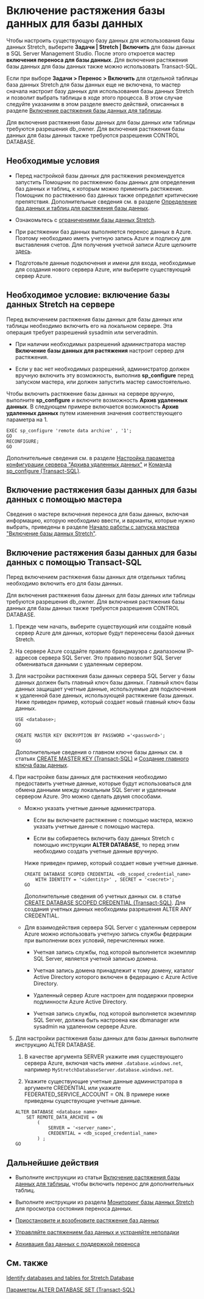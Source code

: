 <properties
	pageTitle="Включение растяжения базы данных для базы данных | Microsoft Azure"
	description="Узнайте, как настроить базу данных для растяжения базы данных."
	services="sql-server-stretch-database"
	documentationCenter=""
	authors="douglaslMS"
	manager=""
	editor=""/>

<tags
	ms.service="sql-server-stretch-database"
	ms.workload="data-management"
	ms.tgt_pltfrm="na"
	ms.devlang="na"
	ms.topic="article"
	ms.date="06/27/2016"
	ms.author="douglasl"/>

# Включение растяжения базы данных для базы данных

Чтобы настроить существующую базу данных для использования базы данных Stretch, выберите **Задачи | Stretch | Включить** для базы данных в SQL Server Management Studio. После этого откроется мастер **включения переноса для базы данных**. Для включения растяжения базы данных для базы данных также можно использовать Transact-SQL.

Если при выборе **Задачи > Перенос > Включить** для отдельной таблицы база данных Stretch для базы данных еще не включена, то мастер сначала настроит базу данных для использования базы данных Stretch и позволит выбрать таблицы в ходе этого процесса. В этом случае следуйте указаниям в этом разделе вместо действий, описанных в разделе [Включение растяжения базы данных для таблицы](sql-server-stretch-database-enable-database.md).

Для включения растяжения базы данных для базы данных или таблицы требуются разрешения db\_owner. Для включения растяжения базы данных для базы данных также требуются разрешения CONTROL DATABASE.

## Необходимые условия

-   Перед настройкой базы данных для растяжения рекомендуется запустить Помощник по растяжению базы данных для определения баз данных и таблиц, к которым можно применить растяжение. Помощник по растяжению баз данных также определит критические препятствия. Дополнительные сведения см. в разделе [Определение баз данных и таблиц для растяжения базы данных](sql-server-stretch-database-identify-databases.md).

-   Ознакомьтесь с [ограничениями базы данных Stretch](sql-server-stretch-database-limitations.md).

-   При растяжении баз данных выполняется перенос данных в Azure. Поэтому необходимо иметь учетную запись Azure и подписку для выставления счетов. Для получения учетной записи Azure щелкните [здесь](http://azure.microsoft.com/pricing/free-trial/).

-   Подготовьте данные подключения и имени для входа, необходимые для создания нового сервера Azure, или выберите существующий сервер Azure.

## <a name="EnableTSQLServer"></a>Необходимое условие: включение базы данных Stretch на сервере
Перед включением растяжения базы данных для базы данных или таблицы необходимо включить его на локальном сервере. Эта операция требует разрешений sysadmin или serveradmin.

-   При наличии необходимых разрешений администратора мастер **Включение базы данных для растяжения** настроит сервер для растяжения.

-   Если у вас нет необходимых разрешений, администратор должен вручную включить эту возможность, выполнив **sp\_configure** перед запуском мастера, или должен запустить мастер самостоятельно.

Чтобы включить растяжение базы данных на сервере вручную, выполните **sp\_configure** и включите возможность **Архив удаленных данных**. В следующем примере включается возможность **Архив удаленных данных** путем изменения значения соответствующего параметра на 1.

```
EXEC sp_configure 'remote data archive' , '1';
GO
RECONFIGURE;
GO
```
Дополнительные сведения см. в разделе [Настройка параметра конфигурации сервера "Архива удаленных данных"](https://msdn.microsoft.com/library/mt143175.aspx) и [Команда sp\_configure (Transact-SQL)](https://msdn.microsoft.com/library/ms188787.aspx).

## <a name="Wizard"></a>Включение растяжения базы данных для базы данных с помощью мастера
Сведения о мастере включения переноса для базы данных, включая информацию, которую необходимо ввести, и варианты, которые нужно выбрать, приведены в разделе [Начало работы с запуска мастера "Включение базы данных Stretch"](sql-server-stretch-database-wizard.md).

## <a name="EnableTSQLDatabase"></a>Включение растяжения базы данных для базы данных с помощью Transact-SQL
Перед включением растяжения базы данных для отдельных таблиц необходимо включить его для базы данных.

Для включения растяжения базы данных для базы данных или таблицы требуются разрешения db\_owner. Для включения растяжения базы данных для базы данных также требуются разрешения CONTROL DATABASE.

1.  Прежде чем начать, выберите существующий или создайте новый сервер Azure для данных, которые будут перенесены базой данных Stretch.

2.  На сервере Azure создайте правило брандмауэра с диапазоном IP-адресов сервера SQL Server. Это правило позволит SQL Server обмениваться данными с удаленным сервером.

3.  Для настройки растяжения базы данных сервера SQL Server у базы данных должен быть главный ключ базы данных. Главный ключ базы данных защищает учетные данные, используемые для подключения к удаленной базе данных, использующей растяжение базы данных. Ниже приведен пример, который создает новый главный ключ базы данных.

    ```tsql
    USE <database>;
    GO

    CREATE MASTER KEY ENCRYPTION BY PASSWORD ='<password>';
	GO
    ```

    Дополнительные сведения о главном ключе базы данных см. в статьях [CREATE MASTER KEY (Transact-SQL)](https://msdn.microsoft.com/library/ms174382.aspx) и [Создание главного ключа базы данных](https://msdn.microsoft.com/library/aa337551.aspx).

4.  При настройке базы данных для растяжения необходимо предоставить учетные данные, которые будут использоваться для обмена данными между локальным SQL Server и удаленным сервером Azure. Это можно сделать двумя способами.

    -   Можно указать учетные данные администратора.

        -   Если вы включаете растяжение с помощью мастера, можно указать учетные данные с помощью мастера.

        -   Если вы собираетесь включить базу данных Stretch с помощью инструкции **ALTER DATABASE**, то перед этим необходимо создать учетные данные вручную.

		Ниже приведен пример, который создает новые учетные данные.

        ```tsql
        CREATE DATABASE SCOPED CREDENTIAL <db_scoped_credential_name>
            WITH IDENTITY = '<identity>' , SECRET = '<secret>';
        GO
        ```

		Дополнительные сведения об учетных данных см. в статье [CREATE DATABASE SCOPED CREDENTIAL (Transact-SQL)](https://msdn.microsoft.com/library/mt270260.aspx). Для создания учетных данных необходимы разрешения ALTER ANY CREDENTIAL.

    -   Для взаимодействия сервера SQL Server с удаленным сервером Azure можно использовать учетную запись службы федерации при выполнении всех условий, перечисленных ниже.

        -   Учетная запись службы, под которой выполняется экземпляр SQL Server, является учетной записью домена.

        -   Учетная запись домена принадлежит к тому домену, каталог Active Directory которого включен в федерацию с Azure Active Directory.

        -   Удаленный сервер Azure настроен для поддержки проверки подлинности Azure Active Directory.

        -   Учетная запись службы, под которой выполняется экземпляр SQL Server, должна быть настроена как dbmanager или sysadmin на удаленном сервере Azure.

5.  Для настройки растяжения базы данных для базы данных выполните инструкцию ALTER DATABASE.

    1.  В качестве аргумента SERVER укажите имя существующего сервера Azure, включая часть имени `.database.windows.net`, например `MyStretchDatabaseServer.database.windows.net`.

    2.  Укажите существующие учетные данные администратора в аргументе CREDENTIAL или укажите FEDERATED\_SERVICE\_ACCOUNT = ON. В примере ниже приведены существующие учетные данные.

    ```tsql
    ALTER DATABASE <database name>
        SET REMOTE_DATA_ARCHIVE = ON
            (
                SERVER = '<server_name>',
                CREDENTIAL = <db_scoped_credential_name>
            ) ;
    GO
    ```

## Дальнейшие действия
-   Выполните инструкции из статьи [Включение растяжения базы данных для таблицы](sql-server-stretch-database-enable-table.md), чтобы включить перенос для дополнительных таблиц.

-   Выполните инструкции из раздела [Мониторинг базы данных Stretch](sql-server-stretch-database-monitor.md) для просмотра состояния переноса данных.

-   [Приостановите и возобновите растяжение баз данных](sql-server-stretch-database-pause.md)

-   [Управляйте растяжением баз данных и устраняйте неполадки](sql-server-stretch-database-manage.md)

-   [Архивация баз данных с поддержкой переноса](sql-server-stretch-database-backup.md)

## См. также

[Identify databases and tables for Stretch Database](sql-server-stretch-database-identify-databases.md)

[Параметры ALTER DATABASE SET (Transact-SQL)](https://msdn.microsoft.com/library/bb522682.aspx)

<!---HONumber=AcomDC_0629_2016-->